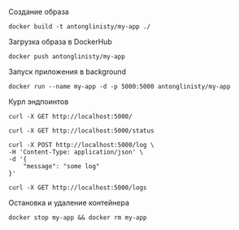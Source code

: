 Создание образа
```
docker build -t antonglinisty/my-app ./
```
Загрузка образа в DockerHub
```
docker push antonglinisty/my-app
```
Запуск приложения в background
```
docker run --name my-app -d -p 5000:5000 antonglinisty/my-app
```
Курл эндпоинтов
```
curl -X GET http://localhost:5000/
```
```
curl -X GET http://localhost:5000/status
```
```
curl -X POST http://localhost:5000/log \
-H 'Content-Type: application/json' \
-d '{
    "message": "some log"
}'
```
```
curl -X GET http://localhost:5000/logs
```
Остановка и удаление контейнера
```
docker stop my-app && docker rm my-app
```

